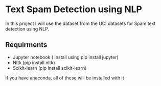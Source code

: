 # Text Spam Detection using NLP
In this project I will use the dataset from the UCI datasets for Spam text detection using NLP. 



## Requirments
* Jupyter notebook ( Install using pip install jupyter)
* Nltk (pip install nltk)
* Scikit-learn (pip install scikit-learn)

If you have anaconda, all of these will be installed with it
